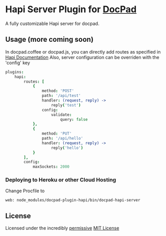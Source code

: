 # Hapi Server Plugin for [DocPad](http://docpad.org)

A fully customizable Hapi server for docpad.

## Usage (more coming soon)

In docpad.coffee or docpad.js, you can directly add routes as specified in [Hapi Documentation](https://github.com/spumko/hapi/blob/master/docs/Reference.md)
Also, server configuration can be overriden with the 'config' key

```coffee
plugins:
    hapi:
        routes: [
            {
                method: 'POST'
                path: '/api/test'
                handler: (request, reply) ->
                    reply('test')
                config:
                    validate:
                        query: false
            },
            {
                method: 'PUT'
                path: '/api/hello'
                handler: (request, reply) ->
                    reply('hello')
            }
        ],
        config:
            maxSockets: 2000
```

### Deploying to Heroku or other Cloud Hosting

Change Procfile to

```
web: node_modules/docpad-plugin-hapi/bin/docpad-hapi-server
```

## License
Licensed under the incredibly [permissive](http://en.wikipedia.org/wiki/Permissive_free_software_licence) [MIT License](http://creativecommons.org/licenses/MIT/)
